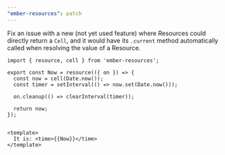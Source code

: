 ```yaml
---
"ember-resources": patch
---
```


Fix an issue with a new (not yet used feature) where Resources could directly return a `Cell`, and it would have its `.current` method automatically called when resolving the value of a Resource.

```gjs
import { resource, cell } from 'ember-resources';

export const Now = resource(({ on }) => {
  const now = cell(Date.now());
  const timer = setInterval(() => now.set(Date.now()));

  on.cleanup(() => clearInterval(timer));

  return now;
});


<template>
  It is: <time>{{Now}}</time>
</template>
```
